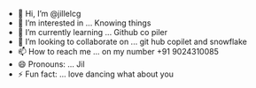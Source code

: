 - 👋 Hi, I’m @jillelcg
- 👀 I’m interested in ... Knowing things
- 🌱 I’m currently learning ... Github co piler
- 💞️ I’m looking to collaborate on ... git hub copilet and snowflake 
- 📫 How to reach me ... on my number +91 9024310085
- 😄 Pronouns: ... Jil
- ⚡ Fun fact: ... love dancing what about you 

<!---
jillelcg/jillelcg is a ✨ special ✨ repository because its `README.md` (this file) appears on your GitHub profile.
You can click the Preview link to take a look at your changes.
--->
